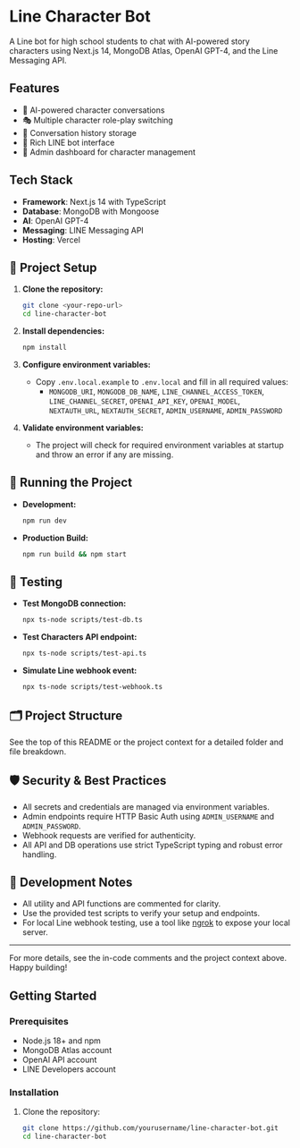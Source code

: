 # Line Character Bot

A Line bot for high school students to chat with AI-powered story characters using Next.js 14, MongoDB Atlas, OpenAI GPT-4, and the Line Messaging API.

## Features

- 🤖 AI-powered character conversations
- 🎭 Multiple character role-play switching
- 💾 Conversation history storage
- 📱 Rich LINE bot interface
- 🔐 Admin dashboard for character management

## Tech Stack

- **Framework**: Next.js 14 with TypeScript
- **Database**: MongoDB with Mongoose
- **AI**: OpenAI GPT-4
- **Messaging**: LINE Messaging API
- **Hosting**: Vercel

## 🚀 Project Setup

1. **Clone the repository:**
   ```sh
   git clone <your-repo-url>
   cd line-character-bot
   ```

2. **Install dependencies:**
   ```sh
   npm install
   ```

3. **Configure environment variables:**
   - Copy `.env.local.example` to `.env.local` and fill in all required values:
     - `MONGODB_URI`, `MONGODB_DB_NAME`, `LINE_CHANNEL_ACCESS_TOKEN`, `LINE_CHANNEL_SECRET`, `OPENAI_API_KEY`, `OPENAI_MODEL`, `NEXTAUTH_URL`, `NEXTAUTH_SECRET`, `ADMIN_USERNAME`, `ADMIN_PASSWORD`

4. **Validate environment variables:**
   - The project will check for required environment variables at startup and throw an error if any are missing.

## 🏃 Running the Project

- **Development:**
  ```sh
  npm run dev
  ```
- **Production Build:**
  ```sh
  npm run build && npm start
  ```

## 🧪 Testing

- **Test MongoDB connection:**
  ```sh
  npx ts-node scripts/test-db.ts
  ```
- **Test Characters API endpoint:**
  ```sh
  npx ts-node scripts/test-api.ts
  ```
- **Simulate Line webhook event:**
  ```sh
  npx ts-node scripts/test-webhook.ts
  ```

## 🗂️ Project Structure

See the top of this README or the project context for a detailed folder and file breakdown.

## 🛡️ Security & Best Practices
- All secrets and credentials are managed via environment variables.
- Admin endpoints require HTTP Basic Auth using `ADMIN_USERNAME` and `ADMIN_PASSWORD`.
- Webhook requests are verified for authenticity.
- All API and DB operations use strict TypeScript typing and robust error handling.

## 📝 Development Notes
- All utility and API functions are commented for clarity.
- Use the provided test scripts to verify your setup and endpoints.
- For local Line webhook testing, use a tool like [ngrok](https://ngrok.com/) to expose your local server.

---

For more details, see the in-code comments and the project context above. Happy building!

## Getting Started

### Prerequisites

- Node.js 18+ and npm
- MongoDB Atlas account
- OpenAI API account
- LINE Developers account

### Installation

1. Clone the repository:
   ```bash
   git clone https://github.com/yourusername/line-character-bot.git
   cd line-character-bot